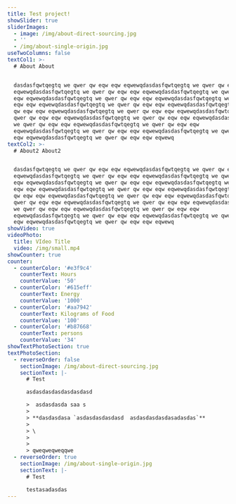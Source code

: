 ```yaml
---
title: Test project!
showSlider: true
sliderImages:
  - image: /img/about-direct-sourcing.jpg
  - ''
  - /img/about-single-origin.jpg
useTwoColumns: false
textCol1: >-
  # About About


  dasdasfqwtqegtq we qwer qw eqw eqw eqwewqdasdasfqwtqegtq we qwer qw eqw eqw
  eqwewqdasdasfqwtqegtq we qwer qw eqw eqw eqwewqdasdasfqwtqegtq we qwer qw eqw
  eqw eqwewqdasdasfqwtqegtq we qwer qw eqw eqw eqwewqdasdasfqwtqegtq we qwer qw
  eqw eqw eqwewqdasdasfqwtqegtq we qwer qw eqw eqw eqwewqdasdasfqwtqegtq we qwer
  qw eqw eqw eqwewqdasdasfqwtqegtq we qwer qw eqw eqw eqwewqdasdasfqwtqegtq we
  qwer qw eqw eqw eqwewqdasdasfqwtqegtq we qwer qw eqw eqw eqwewqdasdasfqwtqegtq
  we qwer qw eqw eqw eqwewqdasdasfqwtqegtq we qwer qw eqw eqw
  eqwewqdasdasfqwtqegtq we qwer qw eqw eqw eqwewqdasdasfqwtqegtq we qwer qw eqw
  eqw eqwewqdasdasfqwtqegtq we qwer qw eqw eqw eqwewq
textCol2: >-
  # About2 About2


  dasdasfqwtqegtq we qwer qw eqw eqw eqwewqdasdasfqwtqegtq we qwer qw eqw eqw
  eqwewqdasdasfqwtqegtq we qwer qw eqw eqw eqwewqdasdasfqwtqegtq we qwer qw eqw
  eqw eqwewqdasdasfqwtqegtq we qwer qw eqw eqw eqwewqdasdasfqwtqegtq we qwer qw
  eqw eqw eqwewqdasdasfqwtqegtq we qwer qw eqw eqw eqwewqdasdasfqwtqegtq we qwer
  qw eqw eqw eqwewqdasdasfqwtqegtq we qwer qw eqw eqw eqwewqdasdasfqwtqegtq we
  qwer qw eqw eqw eqwewqdasdasfqwtqegtq we qwer qw eqw eqw eqwewqdasdasfqwtqegtq
  we qwer qw eqw eqw eqwewqdasdasfqwtqegtq we qwer qw eqw eqw
  eqwewqdasdasfqwtqegtq we qwer qw eqw eqw eqwewqdasdasfqwtqegtq we qwer qw eqw
  eqw eqwewqdasdasfqwtqegtq we qwer qw eqw eqw eqwewq
showVideo: true
videoPhoto:
  title: VIdeo Title
  video: /img/small.mp4
showCounter: true
counter:
  - counterColor: '#e3f9c4'
    counterText: Hours
    counterValue: '50'
  - counterColor: '#615eff'
    counterText: Energy
    counterValue: '1000'
  - counterColor: '#aa7942'
    counterText: Kilograms of Food
    counterValue: '100'
  - counterColor: '#b87668'
    counterText: persons
    counterValue: '34'
showTextPhotoSection: true
textPhotoSection:
  - reverseOrder: false
    sectionImage: /img/about-direct-sourcing.jpg
    sectionText: |-
      # Test

      asdasdasdasdasdasdasd

      >  asdasdasda saa s
      >
      > **dasdasdasa `asdasdasdasdasd  asdasdasdasdasadasdas`**
      >
      > \
      >
      >
      > qweqweqweqqwe
  - reverseOrder: true
    sectionImage: /img/about-single-origin.jpg
    sectionText: |-
      # Test

      testasadasdas
---
```


